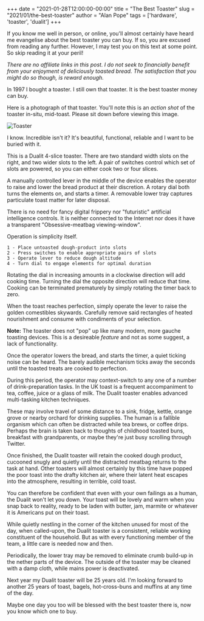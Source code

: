 +++
date = "2021-01-28T12:00:00-00:00"
title = "The Best Toaster"
slug = "2021/01/the-best-toaster"
author = "Alan Pope"
tags = ['hardware', 'toaster', 'dualit']
+++

If you know me well in person, or online, you'll almost certainly have heard me evangelise about the best toaster you can buy. If so, you are excused from reading any further. However, I may test you on this text at some point. So skip reading it at your peril!

*There are no affiliate links in this post. I do not seek to financially benefit from your enjoyment of deliciously toasted bread. The satisfaction that you might do so though, is reward enough.*

In 1997 I bought a toaster. I still own that toaster. It is the best toaster money can buy.

Here is a photograph of that toaster. You'll note this is an *action shot* of the toaster in-situ, mid-toast. Please sit down before viewing this image.

![Toaster](/blog/images/2021-01-28/toaster.jpg)

I know. Incredible isn't it? It's beautiful, functional, reliable and I want to be buried with it.

This is a Dualit 4-slice toaster. There are two standard width slots on the right, and two wider slots to the left. A pair of switches control which set of slots are powered, so you can either cook two or four slices. 

A manually controlled lever in the middle of the device enables the operator to raise and lower the bread product at their discretion. A rotary dial both turns the elements on, and starts a timer. A removable lower tray captures particulate toast matter for later disposal.

There is no need for fancy digital frippery nor "futuristic" artificial intelligence controls. It is neither connected to the Internet nor does it have a transparent "Obsessive-meatbag viewing-window".

Operation is simplicity itself. 

    1 - Place untoasted dough-product into slots
    2 - Press switches to enable appropriate pairs of slots
    3 - Operate lever to reduce dough altitude
    4 - Turn dial to engage elements for optimal duration

Rotating the dial in increasing amounts in a clockwise direction will add cooking time. Turning the dial the opposite direction will reduce that time. Cooking can be terminated prematurely by simply rotating the timer back to zero.

When the toast reaches perfection, simply operate the lever to raise the golden comestibles skywards. Carefully remove said rectangles of heated nourishment and consume with condiments of your selection.

**Note:** The toaster does not "pop" up like many modern, more gauche toasting devices. This is a desireable *feature* and not as some suggest, a lack of functionality. 

Once the operator lowers the bread, and starts the timer, a quiet ticking noise can be heard. The barely audible mechanism ticks away the seconds until the toasted treats are cooked to perfection.

During this period, the operator may context-switch to any one of a number of drink-preparation tasks. In the UK toast is a frequent accompaniment to tea, coffee, juice or a glass of milk. The Dualit toaster enables advanced multi-tasking kitchen techniques. 

These may involve travel of some distance to a sink, fridge, kettle, orange grove or nearby orchard for drinking supplies. The human is a fallible organism which can often be distracted while tea brews, or coffee drips. Perhaps the brain is taken back to thoughts of childhood toasted buns, breakfast with grandparents, or maybe they're just busy scrolling through Twitter.

Once finished, the Dualit toaster will retain the cooked dough product, cucooned snugly and quietly until the distracted meatbag returns to the task at hand. Other toasters will almost certainly by this time have popped the poor toast into the drafty kitchen air, where their latent heat escapes into the atmosphere, resulting in terrible, cold toast.

You can therefore be confident that even with your own failings as a human, the Dualit won't let you down. Your toast will be lovely and warm when you snap back to reality, ready to be laden with butter, jam, marmite or whatever it is Americans put on their toast.

While quietly nestling in the corner of the kitchen unused for most of the day, when called-upon, the Dualit toaster is a consistent, reliable working constituent of the household. But as with every functioning member of the team, a little care is needed now and then. 

Periodically, the lower tray may be removed to eliminate crumb build-up in the nether parts of the device. The outside of the toaster may be cleaned with a damp cloth, while mains power is deactivated.

Next year my Dualit toaster will be 25 years old. I'm looking forward to another 25 years of toast, bagels, hot-cross-buns and muffins at any time of the day.

Maybe one day you too will be blessed with the best toaster there is, now you know which one to buy. 
